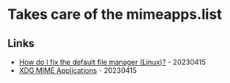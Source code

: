 # Takes care of the mimeapps.list

## Links

* [How do I fix the default file manager (Linux)?](https://github.com/VSCodium/vscodium/blob/master/DOCS.md#file-manager) - 20230415
* [XDG MIME Applications](https://wiki.archlinux.org/title/XDG_MIME_Applications) - 20230415


